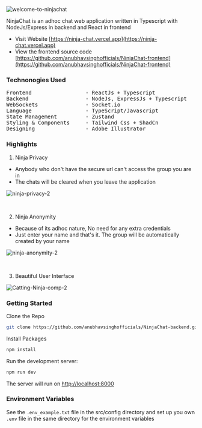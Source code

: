 
![welcome-to-ninjachat](https://github.com/anubhavsinghofficials/NinjaChat-backend/assets/132212797/4e20ccae-99d8-41dc-a922-247d468f023a)

NinjaChat is an adhoc chat web application written in Typescript with NodeJs/Express in backend and React in frontend

- Visit Website [https://ninja-chat.vercel.app](https://ninja-chat.vercel.app)
- View the frontend source code [https://github.com/anubhavsinghofficials/NinjaChat-frontend](https://github.com/anubhavsinghofficials/NinjaChat-frontend)

### Technonogies Used

<pre>
Frontend                 - ReactJs + Typescript
Backend                  - NodeJs, ExpressJs + Typescript
WebSockets               - Socket.io
Language                 - TypeScript/Javascript
State Management         - Zustand
Styling & Components     - Tailwind Css + ShadCn
Designing                - Adobe Illustrator
</pre>

### Highlights

1. Ninja Privacy
- Anybody who don't have the secure url can't access the group you are in
- The chats will be cleared when you leave the application

![ninja-privacy-2](https://github.com/anubhavsinghofficials/NinjaChat-backend/assets/132212797/b5d1e5aa-c2a7-471e-be0e-3ab753351c74)

&nbsp;

2. Ninja Anonymity
- Because of its adhoc nature, No need for any extra credentials 
- Just enter your name and that's it. The group will be automatically created by your name

![ninja-anonymity-2](https://github.com/anubhavsinghofficials/NinjaChat-backend/assets/132212797/0fc08b9f-18f7-497b-99fb-fdaca5816b22)


&nbsp;

3. Beautiful User Interface

![Catting-Ninja-comp-2](https://github.com/anubhavsinghofficials/NinjaChat-backend/assets/132212797/eed6867e-fef8-4146-90e8-8c70dde1bfd9)


### Getting Started

Clone the Repo

```bash
git clone https://github.com/anubhavsinghofficials/NinjaChat-backend.git
```

Install Packages

```bash
npm install
```
Run the development server:

```bash
npm run dev
```

The server will run on [http://localhost:8000](http://localhost:8000)

### Environment Variables

See the `.env_example.txt` file in the src/config directory and set up you own `.env` file in the same directory for the environment variables

